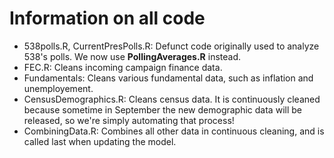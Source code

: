 # Information on all code

- 538polls.R, CurrentPresPolls.R: Defunct code originally used to analyze 538's polls. We now use **PollingAverages.R** instead.
- FEC.R: Cleans incoming campaign finance data.
- Fundamentals: Cleans various fundamental data, such as inflation and unemployement.
- CensusDemographics.R: Cleans census data. It is continuously cleaned because sometime in September the new demographic data will be released, so we're simply automating that process!
- CombiningData.R: Combines all other data in continuous cleaning, and is called last when updating the model.